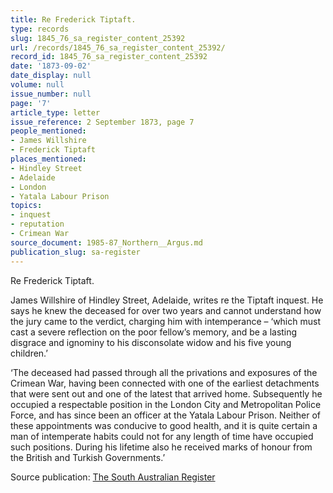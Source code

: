 ```yaml
---
title: Re Frederick Tiptaft.
type: records
slug: 1845_76_sa_register_content_25392
url: /records/1845_76_sa_register_content_25392/
record_id: 1845_76_sa_register_content_25392
date: '1873-09-02'
date_display: null
volume: null
issue_number: null
page: '7'
article_type: letter
issue_reference: 2 September 1873, page 7
people_mentioned:
- James Willshire
- Frederick Tiptaft
places_mentioned:
- Hindley Street
- Adelaide
- London
- Yatala Labour Prison
topics:
- inquest
- reputation
- Crimean War
source_document: 1985-87_Northern__Argus.md
publication_slug: sa-register
---
```


Re Frederick Tiptaft.

James Willshire of Hindley Street, Adelaide, writes re the Tiptaft inquest.  He says he knew the deceased for over two years and cannot understand how the jury came to the verdict, charging him with intemperance – ‘which must cast a severe reflection on the poor fellow’s memory, and be a lasting disgrace and ignominy to his disconsolate widow and his five young children.’

‘The deceased had passed through all the privations and exposures of the Crimean War, having been connected with one of the earliest detachments that were sent out and one of the latest that arrived home.  Subsequently he occupied a respectable position in the London City and Metropolitan Police Force, and has since been an officer at the Yatala Labour Prison.  Neither of these appointments was conducive to good health, and it is quite certain a man of intemperate habits could not for any length of time have occupied such positions.  During his lifetime also he received marks of honour from the British and Turkish Governments.’

Source publication: [The South Australian Register](/publications/sa-register/)

